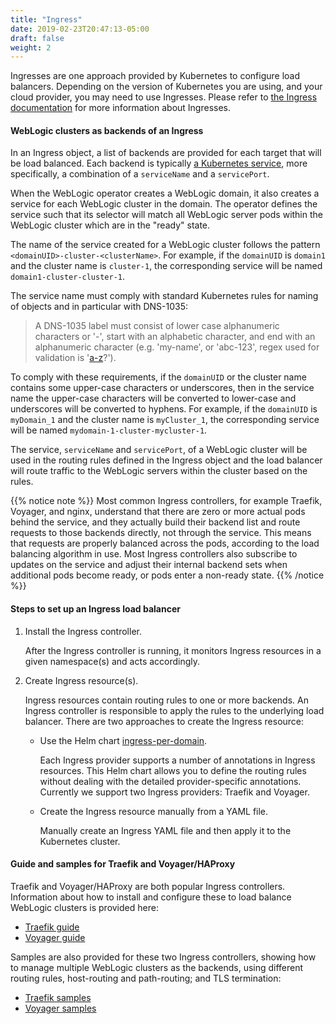 ```yaml
---
title: "Ingress"
date: 2019-02-23T20:47:13-05:00
draft: false
weight: 2
---
```


Ingresses are one approach provided by Kubernetes to configure load balancers.
Depending on the version of Kubernetes you are using, and your cloud provider, you may need to use Ingresses.
Please refer to [the Ingress documentation](https://kubernetes.io/docs/concepts/services-networking/ingress/)
for more information about Ingresses.  

#### WebLogic clusters as backends of an Ingress

In an Ingress object, a list of backends are provided for each target that will be load balanced.  Each backend is typically
[a Kubernetes service](https://kubernetes.io/docs/concepts/services-networking/service/), more specifically, a combination of a `serviceName` and a `servicePort`.

When the WebLogic operator creates a WebLogic domain, it also creates a service for each WebLogic cluster in the domain.
The operator defines the service such that its selector will match all WebLogic server pods within the WebLogic cluster
which are in the "ready" state.

The name of the service created for a WebLogic cluster follows the pattern `<domainUID>-cluster-<clusterName>`.
For example, if the `domainUID` is `domain1` and the cluster name is `cluster-1`, the corresponding service
will be named `domain1-cluster-cluster-1`.

The service name must comply with standard Kubernetes rules for naming of objects and in particular with DNS-1035:
> A DNS-1035 label must consist of lower case alphanumeric characters or '-', start with an alphabetic character, and end with an alphanumeric character (e.g. 'my-name',  or 'abc-123', regex used for validation is '[a-z]([-a-z0-9]*[a-z0-9])?').

To comply with these requirements, if the `domainUID` or the cluster name contains some upper-case characters or underscores, then
in the service name the upper-case characters will be converted to lower-case and underscores will be converted to hyphens.
For example, if the `domainUID` is `myDomain_1` and the cluster name is `myCluster_1`, the corresponding service will be named
`mydomain-1-cluster-mycluster-1`.

The service, `serviceName` and `servicePort`, of a WebLogic cluster will be used in the routing rules defined in the Ingress
object and the load balancer will route traffic to the WebLogic servers within the cluster based on the rules.

{{% notice note %}}
Most common Ingress controllers, for example Traefik, Voyager, and nginx,
understand that there are zero or more actual pods behind the service, and they actually
build their backend list and route requests to those backends directly, not through the service.  This means that
requests are properly balanced across the pods, according to the load balancing algorithm
in use.  Most Ingress controllers also
subscribe to updates on the service and adjust their internal backend sets when
additional pods become ready, or pods enter a non-ready state.
{{% /notice %}}

#### Steps to set up an Ingress load balancer

1. Install the Ingress controller.

    After the Ingress controller is running, it monitors Ingress resources in a given namespace(s) and acts accordingly.

1. Create Ingress resource(s).

    Ingress resources contain routing rules to one or more backends. An Ingress controller is responsible to apply the rules to the underlying load balancer.
    There are two approaches to create the Ingress resource:

      * Use the Helm chart [ingress-per-domain](../kubernetes/samples/charts/ingress-per-domain).  

        Each Ingress provider supports a number of annotations in Ingress resources. This Helm chart allows you to define the routing rules without dealing with the detailed provider-specific annotations. Currently we support two Ingress providers: Traefik and Voyager.

     * Create the Ingress resource manually from a YAML file.  

        Manually create an Ingress YAML file and then apply it to the Kubernetes cluster.

#### Guide and samples for Traefik and Voyager/HAProxy
Traefik and Voyager/HAProxy are both popular Ingress controllers.
Information about how to install and configure these to load balance WebLogic clusters is provided here:

 - [Traefik guide](../kubernetes/samples/charts/traefik/README.md)
 - [Voyager guide](../kubernetes/samples/charts/voyager/README.md)

Samples are also provided for these two Ingress controllers, showing how to manage multiple WebLogic clusters as the backends, using different routing rules, host-routing and path-routing; and TLS termination:

- [Traefik samples](../kubernetes/samples/charts/traefik/samples)
- [Voyager samples](../kubernetes/samples/charts/voyager/samples)
